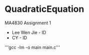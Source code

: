 # QuadraticEquation
MA4830 Assignment 1

* Lee Wen Jie - ID
* CY - ID

'''gcc -lm -o main main.c'''
